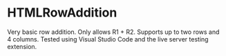 # HTMLRowAddition
Very basic row addition. Only allows R1 + R2. Supports up to two rows and 4 columns. Tested using Visual Studio Code and the live server testing extension. 
